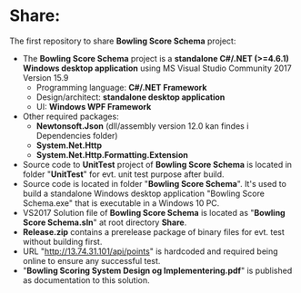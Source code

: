 # Share:
The first repository to share <b>Bowling Score Schema</b> project:
* The <b>Bowling Score Schema</b> project is a <b>standalone C#/.NET (>=4.6.1) Windows desktop application</b> using MS Visual Studio Community 2017 Version 15.9
    - Programming language: <b>C#/.NET Framework</b>
    - Design/architect: <b>standalone desktop application</b>
    - UI: <b>Windows WPF Framework</b>
* Other required packages:
    - <b>Newtonsoft.Json</b> (dll/assembly version 12.0 kan findes i Dependencies folder)
    - <b>System.Net.Http</b>
    - <b>System.Net.Http.Formatting.Extension</b>
* Source code to <b>UnitTest</b> project of <b>Bowling Score Schema</b> is located in folder "<b>UnitTest</b>" for evt. unit test purpose after build.
* Source code is located in folder "<b>Bowling Score Schema</b>". It's used to build a standalone Windows desktop application "Bowling Score Schema.exe" that is executable in a Windows 10 PC.
* VS2017 Solution file of <b>Bowling Score Schema</b> is located as "<b>Bowling Score Schema.sln</b>" at root directory <b>Share</b>.
* <b>Release.zip</b> contains a prerelease package of binary files for evt. test without building first.
* URL "http://13.74.31.101/api/points" is hardcoded and required being online to ensure any successful test.
* "<b>Bowling Scoring System Design og Implementering.pdf</b>" is published as documentation to this solution.
